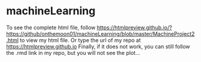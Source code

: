 machineLearning
===============
To see the complete html file, follow https://htmlpreview.github.io/?https://github/onthemoon01/machineLearning/blob/master/MachineProject2.html to view my html file.
Or type the url of my repo at https://htmlpreview.github.io
Finally, if it does not work, you can still follow the .rmd link in my repo, but you will not see the plot...
